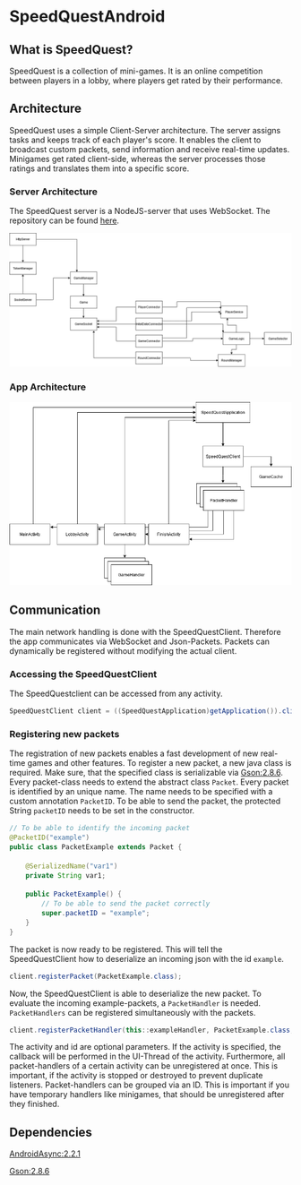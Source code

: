 # SpeedQuestAndroid

## What is SpeedQuest?

SpeedQuest is a collection of mini-games. It is an online competition between players in a lobby, where players get rated by their performance.

## Architecture

SpeedQuest uses a simple Client-Server architecture. The server assigns tasks and keeps track of each player's score. It enables the client to broadcast custom packets, send information and receive real-time updates. Minigames get rated client-side, whereas the server processes those ratings and translates them into a specific score.

### Server Architecture

The SpeedQuest server is a NodeJS-server that uses WebSocket. The repository can be found [here](https://github.com/Jaybit0/SpeedQuest).

![](images/SpeedQuestServer.png)

### App Architecture

![](images/SpeedQuestClient.png)

## Communication

The main network handling is done with the SpeedQuestClient. Therefore the app communicates via WebSocket and Json-Packets. Packets can dynamically be registered without modifying the actual client.

### Accessing the SpeedQuestClient

The SpeedQuestclient can be accessed from any activity.

```java
SpeedQuestClient client = ((SpeedQuestApplication)getApplication()).client;
```

### Registering new packets

The registration of new packets enables a fast development of new real-time games and other features. To register a new packet, a new java class is required. Make sure, that the specified class is serializable via [Gson:2.8.6](https://github.com/google/gson). Every packet-class needs to extend the abstract class `Packet`. Every packet is identified by an unique name. The name needs to be specified with a custom annotation `PacketID`. To be able to send the packet, the protected String `packetID` needs to be set in the constructor.

```java
// To be able to identify the incoming packet
@PacketID("example")
public class PacketExample extends Packet {

    @SerializedName("var1")
    private String var1;

    public PacketExample() {
        // To be able to send the packet correctly
        super.packetID = "example";
    }
}
```

The packet is now ready to be registered. This will tell the SpeedQuestClient how to deserialize an incoming json with the id `example`.

```java
client.registerPacket(PacketExample.class);
```

Now, the SpeedQuestClient is able to deserialize the new packet. To evaluate the incoming example-packets, a `PacketHandler` is needed. `PacketHandlers` can be registered simultaneously with the packets.

```java
client.registerPacketHandler(this::exampleHandler, PacketExample.class, MyActivity.this, myUUID);
```

The activity and id are optional parameters. If the activity is specified, the callback will be performed in the UI-Thread of the activity. Furthermore, all packet-handlers of a certain activity can be unregistered at once. This is important, if the activity is stopped or destroyed to prevent duplicate listeners. Packet-handlers can be grouped via an ID. This is important if you have temporary handlers like minigames, that should be unregistered after they finished.

## Dependencies

[AndroidAsync:2.2.1](https://github.com/koush/AndroidAsync)

[Gson:2.8.6](https://github.com/google/gson)
